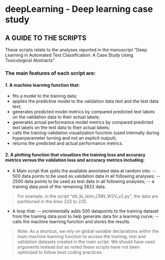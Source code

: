 # deepLearning - Deep learning case study

## A GUIDE TO THE SCRIPTS

These scripts relate to the analyses reported in the manuscript "Deep Learning in Automated Text Classification: A Case Study Using Toxicological Abstracts"



### The main features of each script are:

#### 1. A machine learning function that:
- fits a model to the training data;
- applies the predictive model to the validation data text and the test data text;
- generates predicted model metrics by compared predicted text labels on the validation data to their actual labels;
- generates actual performance model metrics by compared predicted text labels on the test data to their actual labels;
- calls the training-validation visualization function (used internally during hyperparameter turning and not an explicit output);
- returns the predicted and actual performance metrics.
#### 2. A plotting function that visualizes the training loss and accuracy metrics versus the validation loss and accuracy metrics including:
- A Main script that splits the available annotated data at random into:
-- 500 data points to be used as validation data in all following analyses;
-- 2500 data points to be used as test data in all following analyses;
-- a training data pool of the remaining 3822 data.
> For example, in the script "dlt_bi_lstm_CNN_W2V_v2.py", the data are partitioned in the lines 223 to 235.
- A loop that:
-- incrementally adds 500 datapoints to the training dataset from the training data pool to help generate data for a learning curve;
-- calls the machine learning function and stores the results.
>Note:  As a shortcut, we rely on global variable declarations within the main machine learning function to access the training, test and validation datasets created in the main script. We should have used arguments instead but as noted these scripts have not been optimized to follow best coding practices.

